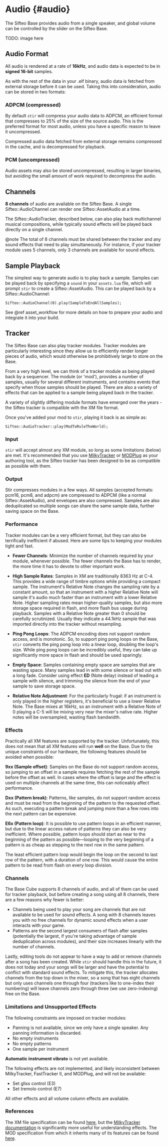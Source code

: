 Audio      {#audio}
===================

The Sifteo Base provides audio from a single speaker, and global volume can be controlled by the slider on the Sifteo Base. 

TODO: image here

## Audio Format

All audio is rendered at a rate of __16kHz__, and audio data is expected to be in __signed 16-bit__ samples.

As with the rest of the data in your .elf binary, audio data is fetched from external storage before it can be used. Taking this into consideration, audio can be stored in two formats:

### ADPCM (compressed)

By default `stir` will compress your audio data to ADPCM, an efficient format that compresses to 25% of the size of the source audio. This is the preferred format for most audio, unless you have a specific reason to leave it uncompressed.

Compressed audio data fetched from external storage remains compressed in the cache, and is decompressed for playback.

### PCM (uncompressed)

Audio assets may also be stored uncompressed, resulting in larger binaries, but avoiding the small amount of work required to decompress the audio.

## Channels

__8 channels__ of audio are available on the Sifteo Base. A single Sifteo::AudioChannel can render one Sifteo::AssetAudio at a time.

The Sifteo::AudioTracker, described below, can also play back multichannel musical compositions, while typically sound effects will be played back directly on a single channel.

@note The total of 8 channels must be shared between the tracker and any sound effects that need to play simultaneously. For instance, if your tracker module uses 5 channels, only 3 channels are available for sound effects.

## Sample Playback

The simplest way to generate audio is to play back a sample. Samples can be played back by specifying a `sound` in your `assets.lua` file, which will prompt `stir` to create a Sifteo::AssetAudio. This can be played back by a Sifteo::AudioChannel:

~~~~~~~~~~~~~
Sifteo::AudioChannel(0).play(SampleToEndAllSamples);
~~~~~~~~~~~~~

See @ref asset_workflow for more details on how to prepare your audio and integrate it into your build.

## Tracker

The Sifteo Base can also play tracker modules. Tracker modules are particularly interesting since they allow us to efficiently render longer pieces of audio, which would otherwise be prohibitively large to store on the Base.

From a very high level, we can think of a tracker module as being played back by a sequencer. The module (or 'mod'), provides a number of samples, usually for several different instruments, and contains events that specify when those samples should be played. There are also a variety of effects that can be applied to a sample being played back in the tracker.

A variety of slightly differing module formats have emerged over the years - the Sifteo tracker is compatible with the XM file format.

Once you've added your mod to `stir`, playing it back is as simple as:

~~~~~~~~~~~~~
Sifteo::AudioTracker::play(ModToRuleTheWorld);
~~~~~~~~~~~~~

### Input

`stir` will accept almost any XM module, so long as some limitations (below) are met. It's recommended that you use [MilkyTracker](http://www.milkytracker.org) or [MODPlug](http://www.modplug.com/trackerinfo.html) as your authoring tool, as the Sifteo tracker has been designed to be as compatible as possible with them.

### Output

Stir compresses modules in a few ways. All samples (accepted formats: pcm16, pcm8, and adpcm) are compressed to ADPCM (like a normal Sifteo::AssetAudio), and envelopes are also compressed. Samples are also deduplicated so multiple songs can share the same sample data, further saving space on the Base.

### Performance

Tracker modules can be a very efficient format, but they can also be terrifically inefficient if abused. Here are some tips to keeping your modules tight and fast.

* __Fewer Channels__: Minimize the number of channels required by your module, whenever possible. The fewer channels the Base has to render, the more time it has to devote to other important work.

* __High Sample Rates__: Samples in XM are traditionally 8363 Hz at C-4. This provides a wide range of timbre options while providing a compact sample. The instrument's Relative Note changes the sampling rate by a constant amount, so that an instrument with a higher Relative Note will sample it's audio much faster than an instrument with a lower Relative Note. Higher sampling rates mean higher-quality samples, but also more storage space required in flash, and more flash bus usage during playback. Samples with a Relative Note greater than 0 should be carefully scrutinized. Usually they indicate a 44.1kHz sample that was imported directly into the tracker without resampling.

* __Ping Pong Loops__: The ADPCM encoding does not support random access, and is monotonic. So, to support ping pong loops on the Base, `stir` converts the ping pong loop into a linear loop, doubling the loop's size. While ping pong loops can be incredibly useful, they can take up significantly more space in flash and should be used sparingly.

* __Empty Space__: Samples containing empty space are samples that are wasting space. Many samples lead in with some silence or lead out with a long fade. Consider using effect __ED__ (Note delay) instead of leading a sample with silence, and trimming the silence from the end of your sample to save storage space.

* __Relative Note Adjustment__: For the particularly frugal: if an instrument is only played in the higher registers, it's beneficial to use a lower Relative Note. The Base mixes at 16kHz, so an instrument with a Relative Note of 0 playing a C-5 will be mixing very near the mixer's native rate. Higher notes will be oversampled, wasting flash bandwidth.

### Effects

Practically all XM features are supported by the tracker. Unfortunately, this does not mean that all XM features will run __well__ on the Base. Due to the unique constraints of our hardware, the following features should be avoided when possible:

__9xx (Sample offset)__: Samples on the Base do not support random access, so jumping to an offset in a sample requires fetching the rest of the sample before the offset as well. In cases where the offset is large and the effect is used on multiple channels at the same time, this can noticeably affect performance.

__Dxx (Pattern break)__: Patterns, like samples, do not support random access and must be read from the beginning of the pattern to the requested offset. As such, executing a pattern break and jumping more than a few rows into the next pattern can be expensive.

__E6x (Pattern loop)__: It is possible to use pattern loops in an efficient manner, but due to the linear access nature of patterns they can also be very inefficient. Where possible, pattern loops should start as near to the beginning of the pattern as possible—looping to the very beginning of a pattern is as cheap as stepping to the next row in the same pattern.

The least efficient pattern loop would begin the loop on the second to last row of the pattern, with a duration of one row. This would cause the entire pattern to be read from flash on every loop division.

### Channels

The Base Cube supports 8 channels of audio, and all of them can be used for tracker playback, but before creating a song using all 8 channels, there are a few reasons why fewer is better:

* Channels being used to play your song are channels that are not available to be used for sound effects. A song with 8 channels leaves you with no free channels for dynamic sound effects when a user interacts with your game.
* Patterns are the second largest consumers of flash after samples (potentially the largest, if you're taking advantage of sample deduplication across modules), and their size increases linearly with the number of channels.

Lastly, editing tools do not appear to have a way to add or remove channels after a song has been created. While `stir` should handle this in the future, it does not today and your songs will be larger and have the potential to conflict with standard sound effects. To mitigate this, the tracker allocates channels from the top down in the mixer, so a song that has eight channels but only uses channels one through four (trackers like to one-index their numbering) will leave channels zero through three (we use zero-indexing) free on the Base.

### Limitations and Unsupported Effects

The following constraints are imposed on tracker modules:

* Panning is not available, since we only have a single speaker. Any panning information is discarded.
* No empty instruments
* No empty patterns
* One sample per instrument

__Automatic instrument vibrato__ is not yet available.

The following effects are not implemented, and likely inconsistent between MilkyTracker, FastTracker II, and MODPlug, and will not be available:

* Set gliss control (E3)
* Set tremolo control (E7)

All other effects and all volume column effects are available.

### References

The XM file specification can be found [here](ftp://ftp.heanet.ie/disk1/sourceforge/u/project/uf/ufmod/XM%20file%20format%20specification/FastTracker%20II%2C%20ADPCM%20XM%20and%20Stripped%20XM/XM_file_format.pdf.gz), but the [MilkyTracker documentation](http://www.milkytracker.org/docs/MilkyTracker.html) is significantly more useful for understanding effects. The MOD specification from which it inherits many of its features can be found [here](http://147.91.177.212/extra/fileformat/modules/mod/mod-form.txt).
